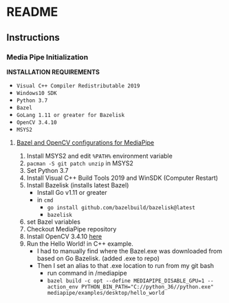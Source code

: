 # README

## Instructions

### Media Pipe Initialization

**INSTALLATION REQUIREMENTS**
- `Visual C++ Compiler Redistributable 2019`
- `Windows10 SDK`
- `Python 3.7`
- `Bazel`
- `GoLang 1.11 or greater for Bazelisk`
- `OpenCV 3.4.10`
- `MSYS2`

1. [Bazel and OpenCV configurations for MediaPipe](https://google.github.io/mediapipe/getting_started/install.html)

   1. Install MSYS2 and edit `%PATH%` environment variable
   2. `pacman -S git patch unzip` in MSYS2
   3. Set Python 3.7
   4. Install Visual C++ Build Tools 2019 and WinSDK (Computer Restart)
   5. Install Bazelisk (installs latest Bazel)
      - Install Go v1.11 or greater
      - in `cmd`
        - `go install github.com/bazelbuild/bazelisk@latest`
        - `bazelisk`
   6. set Bazel variables
   7. Checkout MediaPipe repository
   8. Install OpenCV 3.4.10 [here](https://opencv.org/releases/)
   9. Run the Hello World! in C++ example.
      - I had to manually find where the Bazel.exe was downloaded from based on Go Bazelisk. (added .exe to repo)
      - Then I set an alias to that .exe location to run from my git bash
        - run command in /mediapipe
        - `bazel build -c opt --define MEDIAPIPE_DISABLE_GPU=1 --action_env PYTHON_BIN_PATH="C://python_36//python.exe" mediapipe/examples/desktop/hello_world`
